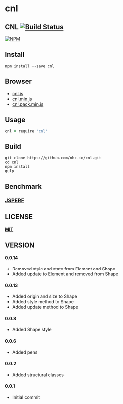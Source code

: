 # cnl

## CNL [![Build Status][travis-image]][travis-url]
[![NPM][npm-image]][npm-url]

## Install
```
npm install --save cnl
```

## Browser
* [cnl.js][dist-browser-js-url]
* [cnl.min.js][min-dist-browser-js-url]
* [cnl.pack.min.js][pack-min-dist-browser-js-url]

## Usage

```coffeescript
cnl = require 'cnl'
```

## Build
```
git clone https://github.com/nhz-io/cnl.git
cd cnl
npm install
gulp
```

## Benchmark
###  [JSPERF][jsperf-url]

LICENSE
-------
#### [MIT](LICENSE)

VERSION
-------
#### 0.0.14
* Removed style and state from Element and Shape
* Added update to Element and removed from Shape

#### 0.0.13
* Added origin and size to Shape
* Added style method to Shape
* Added update method to Shape

#### 0.0.8
* Added Shape style

#### 0.0.6
* Added pens

#### 0.0.2
* Added structural classes

#### 0.0.1
* Initial commit

[travis-image]: https://travis-ci.org/nhz-io/cnl.svg
[travis-url]: https://travis-ci.org/nhz-io/cnl

[npm-image]: https://nodei.co/npm/cnl.png
[npm-url]: https://nodei.co/npm/cnl

[jsperf-url]: http://jsperf.com/cnl

[dist-browser-js-url]: cnl.js
[min-dist-browser-js-url]: cnl.min.js
[pack-min-dist-browser-js-url]: cnl.pack.min.js
